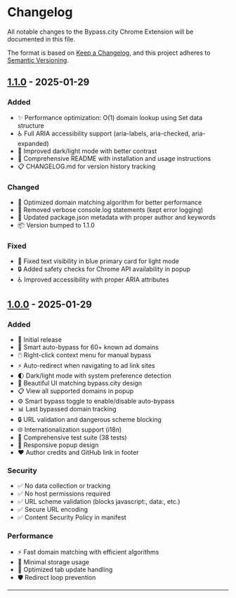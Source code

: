 # Changelog

All notable changes to the Bypass.city Chrome Extension will be documented in this file.

The format is based on [Keep a Changelog](https://keepachangelog.com/en/1.0.0/),
and this project adheres to [Semantic Versioning](https://semver.org/spec/v2.0.0.html).

## [1.1.0] - 2025-01-29

### Added
- ✨ Performance optimization: O(1) domain lookup using Set data structure
- ♿ Full ARIA accessibility support (aria-labels, aria-checked, aria-expanded)
- 🎨 Improved dark/light mode with better contrast
- 📝 Comprehensive README with installation and usage instructions
- 📋 CHANGELOG.md for version history tracking

### Changed
- 🚀 Optimized domain matching algorithm for better performance
- 🧹 Removed verbose console.log statements (kept error logging)
- 🔧 Updated package.json metadata with proper author and keywords
- 📦 Version bumped to 1.1.0

### Fixed
- 🐛 Fixed text visibility in blue primary card for light mode
- 🔒 Added safety checks for Chrome API availability in popup
- ♿ Improved accessibility with proper ARIA attributes

## [1.0.0] - 2025-01-29

### Added
- 🎉 Initial release
- 🚀 Smart auto-bypass for 60+ known ad domains
- 🖱️ Right-click context menu for manual bypass
- ⚡ Auto-redirect when navigating to ad link sites
- 🌓 Dark/light mode with system preference detection
- 🎨 Beautiful UI matching bypass.city design
- 📋 View all supported domains in popup
- ⚙️ Smart bypass toggle to enable/disable auto-bypass
- 📊 Last bypassed domain tracking
- 🔒 URL validation and dangerous scheme blocking
- 🌐 Internationalization support (i18n)
- 🧪 Comprehensive test suite (38 tests)
- 📱 Responsive popup design
- ♥️ Author credits and GitHub link in footer

### Security
- ✅ No data collection or tracking
- ✅ No host permissions required
- ✅ URL scheme validation (blocks javascript:, data:, etc.)
- ✅ Secure URL encoding
- ✅ Content Security Policy in manifest

### Performance
- ⚡ Fast domain matching with efficient algorithms
- 💾 Minimal storage usage
- 🔄 Optimized tab update handling
- 🛡️ Redirect loop prevention

---

[1.1.0]: https://github.com/jayeshvegda/bypass-city-extension/releases/tag/v1.1.0
[1.0.0]: https://github.com/jayeshvegda/bypass-city-extension/releases/tag/v1.0.0

